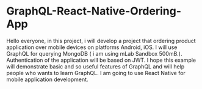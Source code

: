 # GraphQL-React-Native-Ordering-App

Hello everyone, in this project, i will develop a project that ordering product application over mobile devices on platforms Android, iOS. I will use GraphQL for querying MongoDB ( i am using mLab Sandbox 500mB.). Authentication of the application will be based on JWT. I hope this example will demonstrate basic and so useful features of GraphQL and will help people who wants to learn GraphQL. I am going to use React Native for mobile application development.
